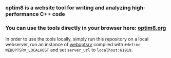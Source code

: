 ### optim8 is a website tool for writing and analyzing high-performance C++ code
### You can use the tools directly in your browser here: [optim8.org](https://optim8.org/)

In order to use the tools locally, simply run this repository on a local webserver, run an instance of [weboptsrv](https://github.com/rainerzufalldererste/weboptsrv) compiled with `#define WEBOPTSRV_LOCALHOST` and set `server_url` to `localhost:61919`.
